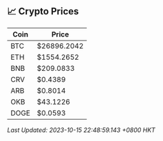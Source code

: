 ## 📈 Crypto Prices

| Coin | Price |
| ---- | ----- |
| BTC | $26896.2042 |
| ETH | $1554.2652 |
| BNB | $209.0833 |
| CRV | $0.4389 |
| ARB | $0.8014 |
| OKB | $43.1226 |
| DOGE | $0.0593 |

_Last Updated: 2023-10-15 22:48:59.143 +0800 HKT_